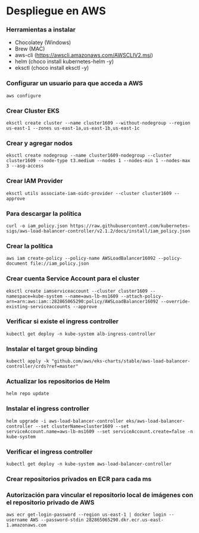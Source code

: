# Despliegue en AWS

### Herramientas a instalar

- Chocolatey (Windows)
- Brew (MAC)
- aws-cli (https://awscli.amazonaws.com/AWSCLIV2.msi)
- helm (choco install kubernetes-helm -y)
- eksctl (choco install eksctl -y)

### Configurar un usuario para que acceda a AWS

```
aws configure
```

### Crear Cluster EKS

```
eksctl create cluster --name cluster1609 --without-nodegroup --region us-east-1 --zones us-east-1a,us-east-1b,us-east-1c
```

### Crear y agregar nodos

```
eksctl create nodegroup --name cluster1609-nodegroup --cluster cluster1609 --node-type t3.medium --nodes 1 --nodes-min 1 --nodes-max 3 --asg-access
```

### Crear IAM Provider

```
eksctl utils associate-iam-oidc-provider --cluster cluster1609 --approve
```

### Para descargar la política

```
curl -o iam_policy.json https://raw.githubusercontent.com/kubernetes-sigs/aws-load-balancer-controller/v2.1.2/docs/install/iam_policy.json
```

### Crear la política

```
aws iam create-policy --policy-name AWSLoadBalancer16092 --policy-document file://iam_policy.json
```

### Crear cuenta Service Account para el cluster

```
eksctl create iamserviceaccount --cluster cluster1609 --namespace=kube-system --name=aws-lb-ms1609 --attach-policy-arn=arn:aws:iam::282865065290:policy/AWSLoadBalancer16092 --override-existing-serviceaccounts --approve
```

### Verificar si existe el ingress controller

```
kubectl get deploy -n kube-system alb-ingress-controller
```

### Instalar el target group binding

```
kubectl apply -k "github.com/aws/eks-charts/stable/aws-load-balancer-controller/crds?ref=master"
```

### Actualizar los repositorios de Helm

```
helm repo update
```

### Instalar el ingress controller

```
helm upgrade -i aws-load-balancer-controller eks/aws-load-balancer-controller --set clusterName=cluster1609 --set serviceAccount.name=aws-lb-ms1609 --set serviceAccount.create=false -n kube-system
```

### Verificar el ingress controller

```
kubectl get deploy -n kube-system aws-load-balancer-controller
```

### Crear repositorios privados en ECR para cada ms

### Autorización para vincular el repositorio local de imágenes con el repositorio privado de AWS

```
aws ecr get-login-password --region us-east-1 | docker login --username AWS --password-stdin 282865065290.dkr.ecr.us-east-1.amazonaws.com
```
